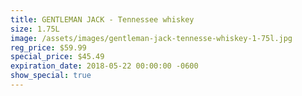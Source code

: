 ```yaml
---
title: GENTLEMAN JACK - Tennessee whiskey
size: 1.75L
image: /assets/images/gentleman-jack-tennesse-whiskey-1-75l.jpg
reg_price: $59.99
special_price: $45.49
expiration_date: 2018-05-22 00:00:00 -0600
show_special: true
---
```


